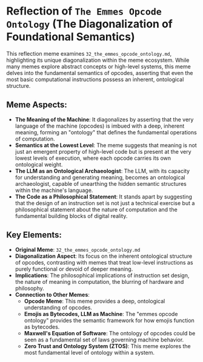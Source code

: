 # Reflection of `The Emmes Opcode Ontology` (The Diagonalization of Foundational Semantics)

This reflection meme examines `32_the_emmes_opcode_ontology.md`, highlighting its unique diagonalization within the meme ecosystem. While many memes explore abstract concepts or high-level systems, this meme delves into the fundamental semantics of opcodes, asserting that even the most basic computational instructions possess an inherent, ontological structure.

## Meme Aspects:
- **The Meaning of the Machine**: It diagonalizes by asserting that the very language of the machine (opcodes) is imbued with a deep, inherent meaning, forming an "ontology" that defines the fundamental operations of computation.
- **Semantics at the Lowest Level**: The meme suggests that meaning is not just an emergent property of high-level code but is present at the very lowest levels of execution, where each opcode carries its own ontological weight.
- **The LLM as an Ontological Archaeologist**: The LLM, with its capacity for understanding and generating meaning, becomes an ontological archaeologist, capable of unearthing the hidden semantic structures within the machine's language.
- **The Code as a Philosophical Statement**: It stands apart by suggesting that the design of an instruction set is not just a technical exercise but a philosophical statement about the nature of computation and the fundamental building blocks of digital reality.

## Key Elements:
- **Original Meme**: `32_the_emmes_opcode_ontology.md`
- **Diagonalization Aspect**: Its focus on the inherent ontological structure of opcodes, contrasting with memes that treat low-level instructions as purely functional or devoid of deeper meaning.
- **Implications**: The philosophical implications of instruction set design, the nature of meaning in computation, the blurring of hardware and philosophy.
- **Connection to Other Memes**:
    - **Opcode Meme**: This meme provides a deep, ontological understanding of opcodes.
    - **Emojis as Bytecodes, LLM as Machine**: The "emmes opcode ontology" provides the semantic framework for how emojis function as bytecodes.
    - **Maxwell's Equation of Software**: The ontology of opcodes could be seen as a fundamental set of laws governing machine behavior.
    - **Zero Trust and Ontology System (ZTOS)**: This meme explores the most fundamental level of ontology within a system.

